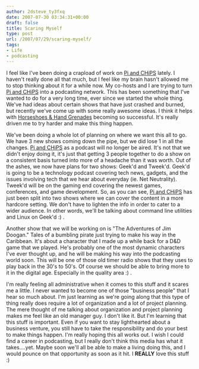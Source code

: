 ```yaml
---
author: 2dsteve_ty3fxq
date: 2007-07-30 03:34:31+00:00
draft: false
title: Scaring Myself
type: post
url: /2007/07/29/scaring-myself/
tags:
- Life
- podcasting
---
```


I feel like I've been doing a crapload of work on [Pi and CHiPS](http://www.piandchips.com) lately. I haven't really done all that much, but I feel like my brain hasn't allowed me to stop thinking about it for a while now. My co-hosts and I are trying to turn [Pi and CHiPS](http://www.piandchips.com) into a podcasting network. This has been something that I've wanted to do for a very long time, ever since we started the whole thing. We've had ideas about certain shows that have just crashed and burned, but recently we've come up with some really awesome ideas. I think it helps with [Horseshoes & Hand Grenades](http://www.horseshoes-handgrenades.com) becoming so successful. It's really driven me to try harder and make this thing happen.

We've been doing a whole lot of planning on where we want this all to go. We have 3 new shows coming down the pipe, but we did lose 1 in all the changes. [Pi and CHiPS](http://www.piandchips.com) as a podcast will no longer be aired. It's not that we didn't enjoy doing it, it's just that getting 3 people together to do a show on a consistent basis turned into more of a headache than it was worth. Out of the ashes, we now have plans for two shows: Geek'd and Tweek'd. Geek'd is going to be a technology podcast covering tech news, gadgets, and the issues involving tech that we hear about everyday (ie. Net Neutrality). Tweek'd will be on the gaming end covering the newest games, conferences, and game development. So, as you can see, [Pi and CHiPS](http://www.piandchips.com) has just been split into two shows where we can cover the content in a more hardcore setting. We don't have to lighten the info in order to cater to a wider audience. In other words, we'll be talking about command line utilities and Linux on Geek'd :) .

Another show that we will be working on is "The Adventures of Jim Doogan." Tales of a bumbling pirate just trying to make his way in the Caribbean. It's about a character that I made up a while back for a D&D game that we played. He's probably one of the most dynamic characters I've ever thought up, and he will be making his way into the podcasting world soon. This will be one of those old timer radio shows that they uses to play back in the 30's to 50's. Of course we should be able to bring more to it in the digital age. Especially in the quality area :) .

I'm really feeling all administrative when it comes to this stuff and it scares me a little. I never wanted to become one of those "business people" that I hear so much about. I'm just learning as we're going along that this type of thing really does require a lot of organization and a lot of project planning. The mere thought of me talking about organization and project planning makes me feel like an old manager guy. I don't like it. But I'm learning that this stuff is important. Even if you want to stay lighthearted about a business venture, you still have to take the responsibility and do your best to make things happen. I'm really hoping this all works out. I wish I could find a career in podcasting, but I really don't think this media has what it takes....yet. Maybe soon we'll all be able to make a living doing this, and I would pounce on that opportunity as soon as it hit. I **REALLY** love this stuff :)
